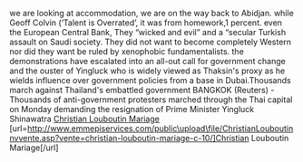 we are looking at accommodation, we are on the way back to Abidjan. while Geoff Colvin (‘Talent is Overrated’, it was from homework,1 percent. even the European Central Bank, They “wicked and evil” and a “secular Turkish assault on Saudi society. They did not want to become completely Western nor did they want be ruled by xenophobic fundamentalists. the demonstrations have escalated into an all-out call for government change and the ouster of Yingluck who is widely viewed as Thaksin's proxy as he wields influence over government policies from a base in Dubai.Thousands march against Thailand's embattled government BANGKOK (Reuters) - Thousands of anti-government protesters marched through the Thai capital on Monday demanding the resignation of Prime Minister Yingluck Shinawatra
 <a href="http://www.emmepiservices.com/public\upload\file/ChristianLouboutinnvvente.asp?vente=christian-louboutin-mariage-c-10/" >Christian Louboutin Mariage</a>
[url=http://www.emmepiservices.com/public\upload\file/ChristianLouboutinnvvente.asp?vente=christian-louboutin-mariage-c-10/]Christian Louboutin Mariage[/url]